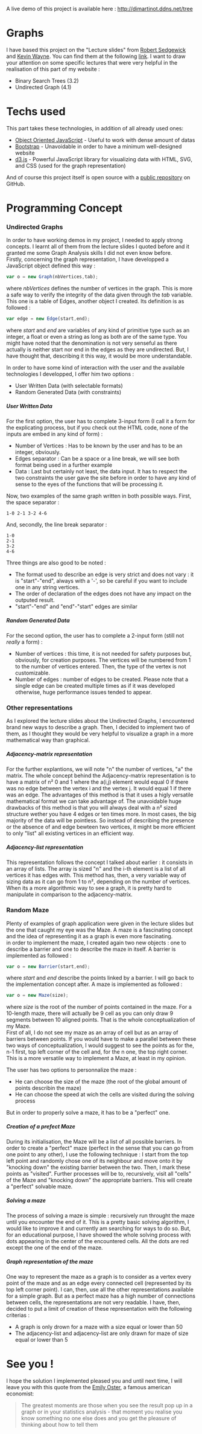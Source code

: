 A live demo of this project is available here : <http://dimartinot.ddns.net/tree>

# Graphs

I have based this project on the "Lecture slides" from [Robert Sedgewick] and [Kevin Wayne]. You can find them at the following [link](https://algs4.cs.princeton.edu/lectures/). I want to draw your attention on some specific lectures that were very helpful in the realisation of this part of my website :   

  - Binary Search Trees (3.2)
  - Undirected Graph (4.1)

# Techs used
This part takes these technologies, in addition of all already used ones:

* [Object Oriented JavaScript] - Useful to work with dense amount of datas
* [Bootstrap] - Unavoidable in order to have a minimum well-designed website
* [d3.js] - Powerful JavaScript library for visualizing data with HTML, SVG, and CSS (used for the graph representation)

And of course this project itself is open source with a [public repository][dill] on GitHub.

# Programming Concept
### Undirected Graphs
In order to have working demos in my project, I needed to apply strong concepts. I learnt all of them from the lecture slides I quoted before and it granted me some Graph Analysis skills I did not even know before.  
Firstly, concerning the graph representation, I have developped a JavaScript object defined this way : 
```javascript
var o = new Graph(nbVertices,tab);
```
where *nbVertices* defines the number of vertices in the graph. This is more a safe way to verify the integrity of the data given through the *tab* variable. This one is a table of Edges, another object I created. Its definition is as followed :
```javascript
var edge = new Edge(start,end);
```
where *start* and *end* are variables of any kind of primitive type such as an integer, a float or even a string as long as both are of the same type. You might have noted that the denomination is not very senseful as there actually is neither start nor end in the edges as they are undirected. But, I have thought that, describing it this way, it would be more understandable.

In order to have some kind of interaction with the user and the available technologies I developped, I offer him two options :
* User Written Data (with selectable formats)
* Random Generated Data (with constraints)

##### User Written Data
For the first option, the user has to complete 3-input form (I call it a form for the explicating process, but if you check out the HTML code, none of the inputs are embed in any kind of form) :
* Number of Vertices : Has to be known by the user and has to be an integer, obviously.
* Edges separator : Can be a space or a line break, we will see both format being used in a further example
* Data : Last but certainly not least, the data input. It has to respect the two constraints the user gave the site before in order to have any kind of sense to the eyes of the functions that will be processing it.

Now, two examples of the same graph written in both possible ways. First, the space separator :
```
1-0 2-1 3-2 4-6
```
And, secondly, the line break separator :
```
1-0
2-1
3-2
4-6
```

Three things are also good to be noted : 
* The format used to describe an edge is very strict and does not vary : it is "start"-"end", always with a '-', so be careful if you want to include one in any string vertices.
* The order of declaration of the edges does not have any impact on the outputed result.
* "start"-"end" and "end"-"start" edges are similar

##### Random Generated Data
For the second option, the user has to complete a 2-input form (still not *really* a form) :
* Number of vertices : this time, it is not needed for safety purposes but, obviously, for creation purposes. The vertices will be numbered from 1 to the number of vertices entered. Then, the type of the vertex is not customizable.
* Number of edges : number of edges to be created. Please note that a single edge can be created multiple times as if it was developed otherwise, huge performance issues tended to appear.

### Other representations
As I explored the lecture slides about the Undirected Graphs, I encountered brand new ways to describe a graph. Then, I decided to implement two of them, as I thought they would be very helpful to visualize a graph in a more mathematical way than graphical.

##### Adjacency-matrix representation
For the further explantions, we will note "n" the number of vertices, "a" the matrix.
The whole concept behind the Adjacency-matrix representation is to have a matrix of n² 0 and 1 where the a(i,j) element would equal 0 if there was no edge between the vertex i and the vertex j. It would equal 1 if there was an edge.
The advantages of this method is that it uses a higly versatile mathematical format we can take advantage of. The unavoidable huge drawbacks of this method is that you will always deal with a n² sized structure wether you have 4 edges or ten times more. In most cases, the big majority of the data will be pointless. So instead of describing the presence or the absence of and edge bewteen two vertices, it might be more efficient to only "list" all existing vertices in an efficient way.

##### Adjacency-list representation
This representation follows the concept I talked about earlier : it consists in an array of lists. The array is sized "n" and the i-th element is a list of all vertices it has edges with. This method has, then, a very variable way of sizing data as it can go from 1 to n², depending on the number of vertices. When its a more algorithmic way to see a graph, it is pretty hard to manipulate in comparison to the adjacency-matrix.

### Random Maze
Plenty of examples of graph application were given in the lecture slides but the one that caught my eye was the Maze. A maze is a fascinating concept and the idea of representing it as a graph is even more fascinating.  
in order to implement the maze, I created again two new objects : one to describe a barrier and one to describe the maze in itself.
A barrier is implemented as followed :
```javascript
var o = new Barrier(start,end);
```
where *start* and *end* describe the points linked by a barrier. I will go back to the implementation concept after.
A maze is implemented as followed :
```javascript
var o = new Maze(size);
```
where *size* is the root of the number of points contained in the maze. For a 10-length maze, there will actually be 9 cell as you can only draw 9 segments between 10 aligned points. That is the whole conceptualization of my Maze.  
First of all, I do not see my maze as an array of cell but as an array of barriers between points. If you would have to make a parallel between these two ways of conceptualization, I would suggest to see the points as for the, n-1 first, top left corner of the cell and, for the n one, the top right corner. This is a more versatile way to implement a Maze, at least in my opinion.  

The user has two options to personnalize the maze :
* He can choose the size of the maze (the root of the global amount of points describin the maze)
* He can choose the speed at wich the cells are visited during the solving process

But in order to properly solve a maze, it has to be a "perfect" one.

##### Creation of a prefect Maze
During its initialisation, the Maze will be a list of all possible barriers. In order to create a "perfect" maze (perfect in the sense that you can go from one point to any other), I use the following technique : I start from the top left point and randomly chose one of its neighbour and move onto it by "knocking down" the existing barrier between the two. Then, I mark these points as "visited". Further processes will be to, recursively, visit all "cells" of the Maze and "knocking down" the appropriate barriers. This will create a "perfect" solvable maze.

##### Solving a maze
The process of solving a maze is simple : recursively run throught the maze until you encounter the end of it. This is a pretty basic solving algorithm, I would like to improve it and currently am searching for ways to do so. But, for an educational purpose, I have showed the whole solving process with dots appearing in the center of the encountered cells. All the dots are red except the one of the end of the maze.

##### Graph representation of the maze
One way to represent the maze as a graph is to consider as a vertex every point of the maze and as an edge every connected cell (represented by its top left corner point). I can, then, use all the other representations available for a simple graph. But as a perfect maze has a high number of connections between cells, the representations are not very readable. I have, then, decided to put a limit of creation of these representation with the following criterias :
* A graph is only drown for a maze with a size equal or lower than 50
* The adjacency-list and adjacency-list are only drawn for maze of size equal or lower than 5

# See you !
I hope the solution I implemented pleased you and until next time, I will leave you with this quote from the [Emily Oster], a famous american economist: 
> The greatest moments are
> those when you see the
> result pop up in a graph or in
> your statistics analysis - that
> moment you realise you
> know something no one else
> does and you get the
> pleasure of thinking about 
> how to tell them


   [robert sedgewick]: <https://en.wikipedia.org/wiki/Robert_Sedgewick_(computer_scientist)>
   [kevin wayne]: <https://www.cs.princeton.edu/people/profile/wayne>
   [Object Oriented JavaScript]: <https://developer.mozilla.org/en-US/docs/Learn/JavaScript/Objects/Object-oriented_JS>
   [Bootstrap]: <https://getbootstrap.com/>
   [d3.js]: <https://d3js.org/>
   [dill]: <https://github.com/dimartinot/tree>
   [Emily Oster]: <https://www.brown.edu/research/projects/oster/>
